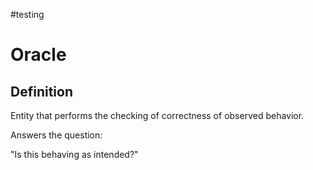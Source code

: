 
#testing 

# Oracle

## Definition

Entity that performs the checking of correctness of observed behavior.

Answers the question:

"Is this behaving as intended?"
